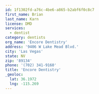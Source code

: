 ```yaml
---
id: 1f1302fd-a76c-4be6-a865-b2abf6f0c8c7
first_name: Brian
last_name: Karn
license: DMD
services:
  - dentist
category: dentists
org_name: 'Encore Dentistry'
address: '9406 W Lake Mead Blvd.'
city: 'Las Vegas'
state: NV
zip: '89134'
phone: '(702) 341-9160'
title: 'Encore Dentistry'
_geoloc:
  lat: 36.1972
  lng: -115.269
---
```

